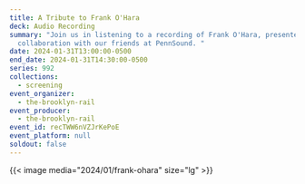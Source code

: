 ```yaml
---
title: A Tribute to Frank O'Hara
deck: Audio Recording
summary: "Join us in listening to a recording of Frank O'Hara, presented in
  collaboration with our friends at PennSound. "
date: 2024-01-31T13:00:00-0500
end_date: 2024-01-31T14:30:00-0500
series: 992
collections:
  - screening
event_organizer:
  - the-brooklyn-rail
event_producer:
  - the-brooklyn-rail
event_id: recTWW6nVZJrKePoE
event_platform: null
soldout: false
---
```

{{< image media="2024/01/frank-ohara" size="lg" >}}